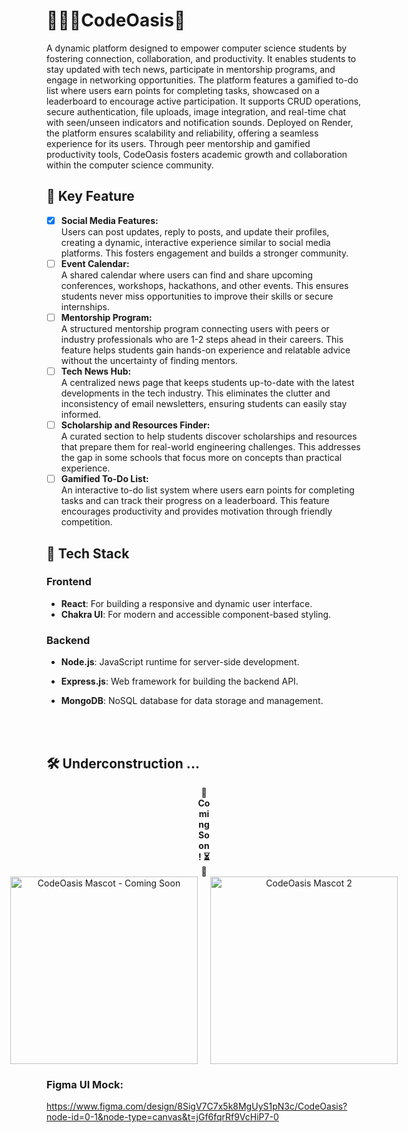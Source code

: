 # 🌴👩‍💻CodeOasis🍂 <br/>
A dynamic platform designed to empower computer science students by fostering connection, collaboration, and productivity. It enables students to stay updated with tech news, participate in mentorship programs, and engage in networking opportunities. The platform features a gamified to-do list where users earn points for completing tasks, showcased on a leaderboard to encourage active participation. It supports CRUD operations, secure authentication, file uploads, image integration, and real-time chat with seen/unseen indicators and notification sounds. Deployed on Render, the platform ensures scalability and reliability, offering a seamless experience for its users. Through peer mentorship and gamified productivity tools, CodeOasis fosters academic growth and collaboration within the computer science community.

## 🌟 Key Feature <br/>
* [x] **Social Media Features:** <br/>
Users can post updates, reply to posts, and update their profiles, creating a dynamic, interactive experience similar to social media platforms. This fosters engagement and builds a stronger community.
* [ ] **Event Calendar:** <br/>
A shared calendar where users can find and share upcoming conferences, workshops, hackathons, and other events. This ensures students never miss opportunities to improve their skills or secure internships. <br/>
* [ ] **Mentorship Program:** <br/>
A structured mentorship program connecting users with peers or industry professionals who are 1-2 steps ahead in their careers. This feature helps students gain hands-on experience and relatable advice without the uncertainty of finding mentors. <br/>
* [ ] **Tech News Hub:** <br/>
A centralized news page that keeps students up-to-date with the latest developments in the tech industry. This eliminates the clutter and inconsistency of email newsletters, ensuring students can easily stay informed. <br/>
* [ ] **Scholarship and Resources Finder:** <br/>
A curated section to help students discover scholarships and resources that prepare them for real-world engineering challenges. This addresses the gap in some schools that focus more on concepts than practical experience. <br/>
* [ ] **Gamified To-Do List:** <br/>
An interactive to-do list system where users earn points for completing tasks and can track their progress on a leaderboard. This feature encourages productivity and provides motivation through friendly competition.

## 🚀 Tech Stack

### Frontend
- **React**: For building a responsive and dynamic user interface.
- **Chakra UI**: For modern and accessible component-based styling.

### Backend
- **Node.js**: JavaScript runtime for server-side development.
- **Express.js**: Web framework for building the backend API.
- **MongoDB**: NoSQL database for data storage and management.

  <br/>
  <br/>
## 🛠 Underconstruction ...
<div align="center" style=" align-items: center;">
  <span style="display:inline-block; width: 20px; align-items: center;"><strong>🚧 Coming Soon! ⏳👀</strong></span> <!-- Spacer -->
</div>

<div align="center" style="display: flex; flex-direction: column; align-items: center;">
  <div style="display: flex; justify-content: center; gap: 20px;">
    <img src="https://res.cloudinary.com/due3vs8mz/image/upload/v1733891386/IMG_0229_ixidf7.jpg" alt="CodeOasis Mascot - Coming Soon" width="300"/>
    <img src="https://res.cloudinary.com/due3vs8mz/image/upload/v1733891386/IMG_0229_1_hn6zn9.jpg" alt="CodeOasis Mascot 2" width="300"/>
  </div>
</div>

### Figma UI Mock: </br>
https://www.figma.com/design/8SigV7C7x5k8MgUyS1pN3c/CodeOasis?node-id=0-1&node-type=canvas&t=jGf6fqrRf9VcHiP7-0
